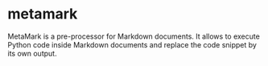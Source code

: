 # metamark
MetaMark is a pre-processor for Markdown documents. It allows to execute Python code inside Markdown documents and replace the code snippet by its own output.
